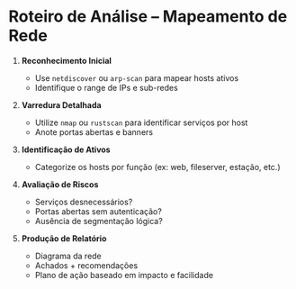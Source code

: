 # Roteiro de Análise – Mapeamento de Rede

1. **Reconhecimento Inicial**
   - Use `netdiscover` ou `arp-scan` para mapear hosts ativos
   - Identifique o range de IPs e sub-redes

2. **Varredura Detalhada**
   - Utilize `nmap` ou `rustscan` para identificar serviços por host
   - Anote portas abertas e banners

3. **Identificação de Ativos**
   - Categorize os hosts por função (ex: web, fileserver, estação, etc.)

4. **Avaliação de Riscos**
   - Serviços desnecessários?
   - Portas abertas sem autenticação?
   - Ausência de segmentação lógica?

5. **Produção de Relatório**
   - Diagrama da rede
   - Achados + recomendações
   - Plano de ação baseado em impacto e facilidade
